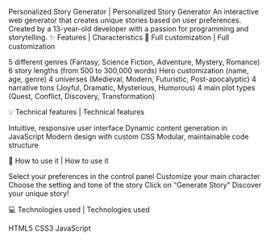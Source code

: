 Personalized Story Generator | Personalized Story Generator
An interactive web generator that creates unique stories based on user preferences. Created by a 13-year-old developer with a passion for programming and storytelling.
✨ Features | Characteristics
🎨 Full customization | Full customization

5 different genres (Fantasy, Science Fiction, Adventure, Mystery, Romance)
6 story lengths (from 500 to 300,000 words)
Hero customization (name, age, genre)
4 universes (Medieval, Modern, Futuristic, Post-apocalyptic)
4 narrative tons (Joyful, Dramatic, Mysterious, Humorous)
4 main plot types (Quest, Conflict, Discovery, Transformation)

💡 Technical features | Technical features

Intuitive, responsive user interface
Dynamic content generation in JavaScript
Modern design with custom CSS
Modular, maintainable code structure

🚀 How to use it | How to use it


Select your preferences in the control panel
Customize your main character
Choose the setting and tone of the story
Click on “Generate Story”
Discover your unique story!

💻 Technologies used | Technologies used

HTML5
CSS3
JavaScript 
